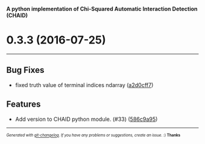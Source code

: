 __A python implementation of Chi-Squared Automatic Interaction Detection (CHAID)__

#  0.3.3 (2016-07-25)



---

## Bug Fixes

- fixed truth value of terminal indices ndarray
  ([a2d0cff7](https://github.com/Rambatino/CHAID/commit/a2d0cff7e0546bf1b52375eab8c6a466e055f591))


## Features

- Add version to CHAID python module. (#33)
  ([586c9a95](https://github.com/Rambatino/CHAID/commit/586c9a954aa36014b1568cbaa526f8fbb9146e49))



---
<sub><sup>*Generated with [git-changelog](https://github.com/rafinskipg/git-changelog). If you have any problems or suggestions, create an issue.* :) **Thanks** </sub></sup>
